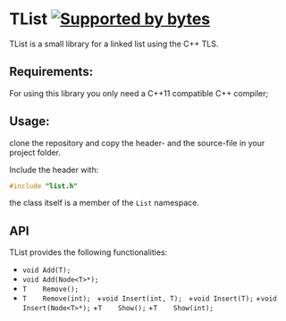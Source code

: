 # TList [![Supported by bytes](http://art.bytes.gq/badge.svg)](https://bytes.gq)

TList is a small library for a linked list using the C++ TLS.

## Requirements:
For using this library you only need a C++11
compatible C++ compiler;

## Usage:
clone the repository and copy the header- and the source-file
in your project folder.

Include the header with:

```cpp
#include "list.h"
```
the class itself is a member of the ```List``` namespace.

## API

TList provides the following functionalities:

+ ```void Add(T); ```
+ ```void Add(Node<T>*); ```
+ ```T    Remove(); ```
+ ```T    Remove(int); ```
+```void Insert(int, T); ``` 
+```void Insert(T);``` 
+```void Insert(Node<T>*);```
+```T    Show();```
+```T    Show(int);```
